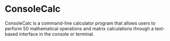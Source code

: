 # ConsoleCalc
ConsoleCalc is a command-line calculator program that allows users to perform 50 mathematical operations and matrix calculations through a text-based interface in the console or terminal.
